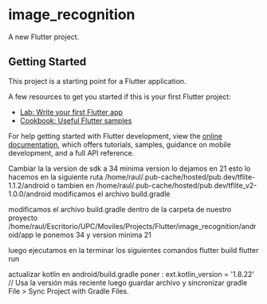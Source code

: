 # image_recognition

A new Flutter project.

## Getting Started

This project is a starting point for a Flutter application.

A few resources to get you started if this is your first Flutter project:

- [Lab: Write your first Flutter app](https://docs.flutter.dev/get-started/codelab)
- [Cookbook: Useful Flutter samples](https://docs.flutter.dev/cookbook)

For help getting started with Flutter development, view the
[online documentation](https://docs.flutter.dev/), which offers tutorials,
samples, guidance on mobile development, and a full API reference.

Cambiar la la version de sdk a 34 
minima version lo dejamos en 21
esto lo hacemos en la siguiente ruta
/home/raul/.pub-cache/hosted/pub.dev/tflite-1.1.2/android
o tambien en /home/raul/.pub-cache/hosted/pub.dev/tflite_v2-1.0.0/android
modificamos el archivo build.gradle

modificamos el archivo build.gradle dentro de la carpeta de nuestro proyecto
/home/raul/Escritorio/UPC/Moviles/Projects/Flutter/image_recognition/android/app
le ponemos 34
y version minima 21

luego ejecutamos en la terminar los siguientes comandos
flutter build 
flutter run

actualizar kotlin
en android/build.gradle  poner :
ext.kotlin_version = '1.8.22' // Usa la versión más reciente
luego guardar archivo y sincronizar gradle
File > Sync Project with Gradle Files.